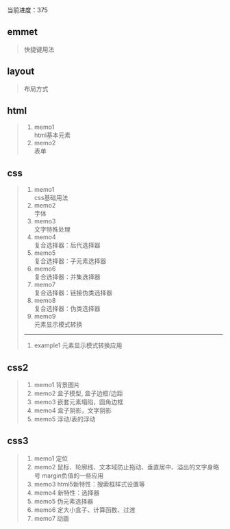 当前进度：375

## emmet
> 快捷键用法

## layout
> 布局方式

## html
> 1. memo1  
> html基本元素  
> 2. memo2  
> 表单

## css
> 1. memo1  
> css基础用法
> 2. memo2  
> 字体
> 3. memo3  
> 文字特殊处理
> 4. memo4  
> 复合选择器：后代选择器
> 5. memo5  
> 复合选择器：子元素选择器
> 6. memo6  
> 复合选择器：并集选择器
> 7. memo7  
> 复合选择器：链接伪类选择器
> 8. memo8  
> 复合选择器：伪类选择器
> 9. memo9  
> 元素显示模式转换
> ---
> 1. example1
> 元素显示模式转换应用

## css2
> 1. memo1
> 背景图片
> 2. memo2
> 盒子模型, 盒子边框/边距
> 3. memo3
> 嵌套元素塌陷，圆角边框
> 4. memo4
> 盒子阴影，文字阴影
> 5. memo5
> 浮动/表的浮动

## css3
> 1. memo1
> 定位
> 2. memo2
> 鼠标、轮廓线、文本域防止拖动、垂直居中、溢出的文字身略号
> margin负值的一些应用
> 3. memo3
> html5新特性：搜索框样式设置等
> 4. memo4
> 新特性：选择器
> 5. memo5
> 伪元素选择器
> 6. memo6
> 定大小盒子、计算函数、过渡
> 7. memo7
> 动画